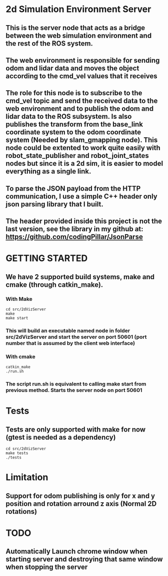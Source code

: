 # 2d Simulation Environment Server

## This is the server node that acts as a bridge between the web simulation environment and the rest of the ROS system.

## The web environment is responsible for sending odom and lidar data and moves the object according to the cmd_vel values that it receives

## The role for this node is to subscribe to the cmd_vel topic and send the received data to the web environment and to publish the odom and lidar data to the ROS subsystem. Is also publishes the transform from the base_link coordinate system to the odom coordinate system (Needed by slam_gmapping node). This node could be extented to work quite easily with robot_state_publisher and robot_joint_states nodes but since it is a 2d sim, it is easier to model everything as a single link. 

## To parse the JSON payload from the HTTP communication, I use a simple C++ header only json parsing library that I built.
## The header provided inside this project is not the last version, see the library in my github at: https://github.com/codingPillar/JsonParse

# GETTING STARTED

## We have 2 supported build systems, make and cmake (through catkin_make).

### With Make
```
cd src/2dVizServer
make
make start
```
### This will build an executable named node in folder src/2dVizServer and start the server on port 50601 (port number that is assumed by the client web interface)

### With cmake
```
catkin_make
./run.sh
```
### The script run.sh is equivalent to calling make start from previous method. Starts the server node on port 50601

# Tests
## Tests are only supported with make for now (gtest is needed as a dependency)
```
cd src/2dVizServer
make tests
./tests
```

# Limitation

## Support for odom publishing is only for x and y position and rotation arround z axis (Normal 2D rotations)

# TODO

## Automatically Launch chrome window when starting server and destroying that same window when stopping the server

